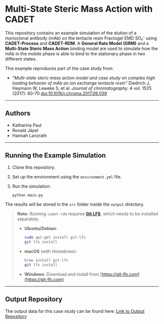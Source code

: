 # Multi-State Steric Mass Action with CADET

This repository contains an example simulation of the elution of a monoclonal antibody (mAb) on the tentacle resin Fractogel EMD SO₃⁻ using **CADET-Process** and **CADET-RDM**. A **General Rate Model (GRM)** and a **Multi-State Steric Mass Action** binding model are used to simulate how the mAb in the mobile phase is able to bind to the stationary phase in two different states. 

This example reproduces part of the case study from:
* *"Multi-state steric mass action model and case study on complex high loading behavior of mAb on ion exchange tentacle resin"*
  Diedrich J, Heymann W, Leweke S, et al.
  *Journal of chromatography. A* vol. 1525 (2017): 60-70
  [doi:10.1016/j.chroma.2017.09.039](https://pubmed.ncbi.nlm.nih.gov/29055527/)

---

## Authors

* Katharina Paul
* Ronald Jäpel
* Hannah Lanzrath

---

## Running the Example Simulation

1. Clone this repository.
2. Set up the environment using the `environment.yml` file.
3. Run the simulation:

   ```bash
   python main.py
   ```

The results will be stored in the `src` folder inside the `output` directory.

> **Note**: Running `cadet-rdm` requires [**Git LFS**](https://git-lfs.com/), which needs to be installed separately.
>
> * **Ubuntu/Debian**:
>
>   ```bash
>   sudo apt-get install git-lfs
>   git lfs install
>   ```
>
> * **macOS** (with Homebrew):
>
>   ```bash
>   brew install git-lfs
>   git lfs install
>   ```
>
> * **Windows**:
>   Download and install from [https://git-lfs.com](https://git-lfs.com)

---

## Output Repository

The output data for this case study can be found here:
[Link to Output Repository](https://github.com/cadet/RDM-Example-Multi-State-Steric-Mass-Action-Output)